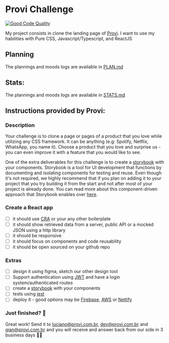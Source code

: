 # Provi Challenge
[![Good Code Quality](https://github.com/savio591/provi-clone/actions/workflows/codeInspector.yml/badge.svg?branch=dev)](https://github.com/savio591/provi-clone/actions/workflows/codeInspector.yml)

My project consists in clone the landing page of [Provi].
I want to use my habilities with Pure CSS, Javascript/Typescript, and ReactJS

## Planning
The plannings and moods logs are available in [PLAN.md](./PLAN.md)

## Stats: 
The plannings and moods logs are available in [STATS.md](./STATS.md)

## Instructions provided by Provi:

### Description
Your challenge is to clone a page or pages of a product that you love while utilizing any CSS framework. 
It can be anything (e.g: Spotify, Netflix, WhatsApp, you name it). Choose a product that you love and surprise us - 
you can even improve it with a feature that you would like to see.

One of the extra deliverables for this challenge is to create a [storybook] with your components. Storybook is a tool for UI development that functions by documenting and isolating components for testing and reuse. Even though it's not required, we highly recommend that if you plan on adding it to your project that you try building it from the start and not after most of your project is already done. You can read more about this component-driven approach that Storybook enables over [here].

### Create a React app
- [ ] it should use [CRA] or your any other boilerplate
- [ ] it should show retrieved data from a server, public API or a mocked JSON using a http library
- [ ] it should be responsive
- [ ] it should focus on components and code reusability
- [ ] it should be open sourced on your github repo

### Extras
- [ ] design it using figma, sketch our other design tool
- [ ] Support authentication using [JWT] and have a login system/authenticated routes
- [ ] create a [storybook] with your components
- [ ] tests using [jest]
- [ ] deploy it - good options may be [Firebase], [AWS] or [Netlify]

### Just finished? 💯
Great work! Send it to [luciano@provi.com.br], [dev@provi.com.br] and [gian@provi.com.br]
and you will receive and answer back from our side in 3 business days 🏃🏃



[Provi]: https://provi.com.br/
[storybook]: https://github.com/storybooks/storybook
[jest]: https://jestjs.io/
[Firebase]: https://firebase.google.com/docs/hosting
[AWS]: https://aws.amazon.com/
[Netlify]: https://www.netlify.com/
[CRA]: https://github.com/facebook/create-react-app
[JWT]: https://jwt.io/
[here]: https://www.componentdriven.org/

[luciano@provi.com.br]: mailto:luciano@provi.com.br
[gian@provi.com.br]: mailto:gian@provi.com.br
[dev@provi.com.br]: mailto:dev@provi.com.br

